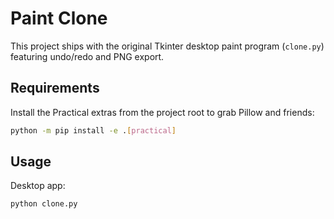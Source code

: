 # Paint Clone

This project ships with the original Tkinter desktop paint program (`clone.py`) featuring undo/redo and PNG export.

## Requirements

Install the Practical extras from the project root to grab Pillow and friends:

```bash
python -m pip install -e .[practical]
```

## Usage

Desktop app:

```bash
python clone.py
```

